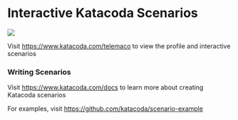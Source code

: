 # Interactive Katacoda Scenarios

[![](http://shields.katacoda.com/katacoda/telemaco/count.svg)](https://www.katacoda.com/telemaco "Get your profile on Katacoda.com")

Visit https://www.katacoda.com/telemaco to view the profile and interactive scenarios

### Writing Scenarios
Visit https://www.katacoda.com/docs to learn more about creating Katacoda scenarios

For examples, visit https://github.com/katacoda/scenario-example

